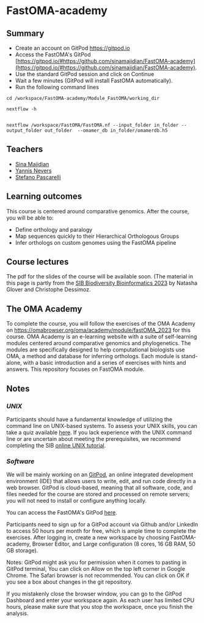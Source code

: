 # FastOMA-academy




## Summary

* Create an account on GitPod https://gitpod.io
* Access the FastOMA's GitPod [https://gitpod.io/#https://github.com/sinamajidian/FastOMA-academy](https://gitpod.io/#https://github.com/sinamajidian/FastOMA-academy).
* Use the standard GitPod session and click on Continue
* Wait a few minutes (GitPod will install FastOMA automatically).
* Run the following command lines
```
cd /workspace/FastOMA-academy/Module_FastOMA/working_dir

nextflow -h


nextflow /workspace/FastOMA/FastOMA.nf --input_folder in_folder --output_folder out_folder  --omamer_db in_folder/omamerdb.h5
```



## Teachers

* [Sina Majidian](https://sinamajidian.github.io/)
* [Yannis Nevers](https://lab.dessimoz.org/people/yannis_nevers)
* [Stefano Pascarelli](https://scholar.google.com/citations?user=UU4EztcAAAAJ)



## Learning outcomes

This course is centered around comparative genomics. After the course, you will be able to:

* Define orthology and paralogy
* Map sequences quickly to their Hierarchical Orthologous Groups
* Infer orthologs on custom genomes using the FastOMA pipeline

## Course lectures

The pdf for the slides of the course will be available soon. 
(The material in this page is partly from the [SIB Biodiversity Bioinformatics 2023](https://github.com/DessimozLab/SIBBiodiversityBioinformatics2023/tree/main) by Natasha Glover and Christophe Dessimoz.

## The OMA Academy

To complete the course, you will follow the exercises of the OMA Academy on https://omabrowser.org/oma/academy/module/fastOMA_2023 for this course. OMA Academy is an e-learning website with a suite of self-learning modules centered around comparative genomics and phylogenetics. The modules are specifically designed to help computational biologists use OMA, a method and database for inferring orthologs. Each module is stand-alone, with a basic introduction and a series of exercises with hints and answers.
This repository focuses on FastOMA module.



## Notes


### _UNIX_

Participants should have a fundamental knowledge of utilizing the command line on UNIX-based systems. To assess your UNIX skills, you can take a quiz available [here](https://docs.google.com/forms/d/e/1FAIpQLSd2BEWeOKLbIRGBT_aDEGPce1FOaVYBbhBiaqcaHoBKNB27MQ/viewform?usp=sf_link). If you lack experience with the UNIX command line or are uncertain about meeting the prerequisites, we recommend completing the SIB [online UNIX tutorial](https://edu.sib.swiss/pluginfile.php/2878/mod_resource/content/4/couselab-html/content.html). 


### _Software_

We will be mainly working on an [GitPod](https://gitpod.io/), an online integrated development environment (IDE) that allows users to write, edit, and run code directly in a web browser. GitPod is cloud-based, meaning that all software, code, and files needed for the course are stored and processed on remote servers; you will not need to install or configure anything locally.
 
You can access the FastOMA's GitPod [here](https://gitpod.io/#https://github.com/sinamajidian/FastOMA-academy).


Participants need to sign up for a GitPod account via Github and/or LinkedIn to access 50 hours per month for free, which is ample time to complete the exercises. After logging in, create a new workspace by choosing FastOMA-academy, Browser Editor, and Large configuration (8 cores, 16 GB RAM, 50 GB storage). 

Notes: 
GitPod might ask you for permission when it comes to pasting in GitPod terminal, You can click on Allow on the top left corner in Google Chrome. The Safari browser is not recommended. 
You can click on OK if you see a box about changes in the git repository.

If you mistakenly close the browser window, you can go to the GitPod Dashboard and enter your workspace again.
As each user has limited CPU hours, please make sure that you stop the workspace, once you finish the analysis.   


